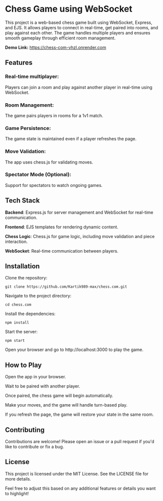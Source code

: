 # Chess Game using WebSocket
This project is a web-based chess game built using WebSocket, Express, and EJS.
It allows players to connect in real-time, get paired into rooms, and play against each other.
The game handles multiple players and ensures smooth gameplay through efficient room management.

**Demo Link:** https://chess-com-vhzl.onrender.com

## Features
### Real-time multiplayer: 
Players can join a room and play against another player in real-time using WebSocket.
### Room Management: 
The game pairs players in rooms for a 1v1 match.
### Game Persistence: 
The game state is maintained even if a player refreshes the page.
### Move Validation:
The app uses chess.js for validating moves.
### Spectator Mode (Optional):
Support for spectators to watch ongoing games.

## Tech Stack
**Backend**: Express.js for server management and WebSocket for real-time communication.

**Frontend**: EJS templates for rendering dynamic content.

**Chess Logic**: Chess.js for game logic, including move validation and piece interaction.

**WebSocket**: Real-time communication between players.

## Installation
Clone the repository:
```
git clone https://github.com/Kartik989-max/chess.com.git
```

Navigate to the project directory:
```
cd chess.com
```
Install the dependencies:
```
npm install
```
Start the server:
```
npm start
```
Open your browser and go to http://localhost:3000 to play the game.

## How to Play
Open the app in your browser.

Wait to be paired with another player.

Once paired, the chess game will begin automatically.

Make your moves, and the game will handle turn-based play.

If you refresh the page, the game will restore your state in the same room.

## Contributing
Contributions are welcome! Please open an issue or a pull request if you'd like to contribute or fix a bug.

## License
This project is licensed under the MIT License. See the LICENSE file for more details.

Feel free to adjust this based on any additional features or details you want to highlight!
